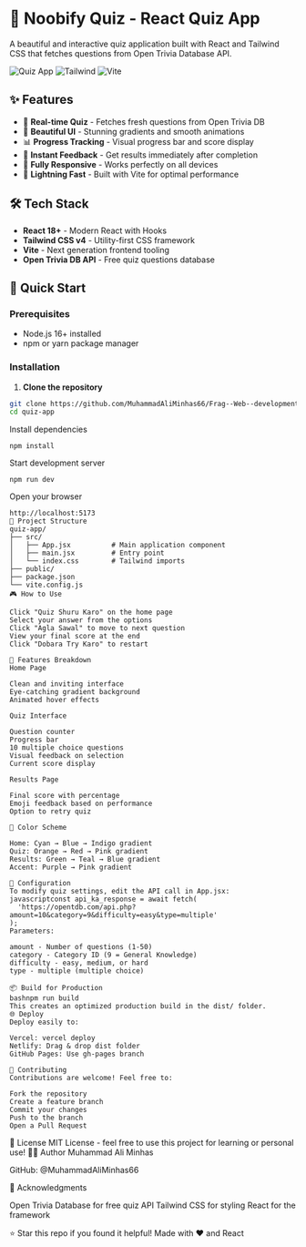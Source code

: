 # 🧠 Noobify Quiz - React Quiz App

A beautiful and interactive quiz application built with React and Tailwind CSS that fetches questions from Open Trivia Database API.

![Quiz App](https://img.shields.io/badge/React-18+-blue.svg)
![Tailwind](https://img.shields.io/badge/Tailwind-v4-cyan.svg)
![Vite](https://img.shields.io/badge/Vite-5+-purple.svg)

## ✨ Features

- 🎯 **Real-time Quiz** - Fetches fresh questions from Open Trivia DB
- 🎨 **Beautiful UI** - Stunning gradients and smooth animations
- 📊 **Progress Tracking** - Visual progress bar and score display
- 🔄 **Instant Feedback** - Get results immediately after completion
- 📱 **Fully Responsive** - Works perfectly on all devices
- 🚀 **Lightning Fast** - Built with Vite for optimal performance

## 🛠️ Tech Stack

- **React 18+** - Modern React with Hooks
- **Tailwind CSS v4** - Utility-first CSS framework
- **Vite** - Next generation frontend tooling
- **Open Trivia DB API** - Free quiz questions database

## 🚀 Quick Start

### Prerequisites

- Node.js 16+ installed
- npm or yarn package manager

### Installation

1. **Clone the repository**
```bash
git clone https://github.com/MuhammadAliMinhas66/Frag--Web--development.git
cd quiz-app
```
Install dependencies
```
npm install
```
Start development server
```
npm run dev
```
Open your browser
```
http://localhost:5173
📁 Project Structure
quiz-app/
├── src/
│   ├── App.jsx          # Main application component
│   ├── main.jsx         # Entry point
│   └── index.css        # Tailwind imports
├── public/
├── package.json
└── vite.config.js
🎮 How to Use

Click "Quiz Shuru Karo" on the home page
Select your answer from the options
Click "Agla Sawal" to move to next question
View your final score at the end
Click "Dobara Try Karo" to restart

🌈 Features Breakdown
Home Page

Clean and inviting interface
Eye-catching gradient background
Animated hover effects

Quiz Interface

Question counter
Progress bar
10 multiple choice questions
Visual feedback on selection
Current score display

Results Page

Final score with percentage
Emoji feedback based on performance
Option to retry quiz

🎨 Color Scheme

Home: Cyan → Blue → Indigo gradient
Quiz: Orange → Red → Pink gradient
Results: Green → Teal → Blue gradient
Accent: Purple → Pink gradient

🔧 Configuration
To modify quiz settings, edit the API call in App.jsx:
javascriptconst api_ka_response = await fetch(
  'https://opentdb.com/api.php?amount=10&category=9&difficulty=easy&type=multiple'
);
Parameters:

amount - Number of questions (1-50)
category - Category ID (9 = General Knowledge)
difficulty - easy, medium, or hard
type - multiple (multiple choice)

📦 Build for Production
bashnpm run build
This creates an optimized production build in the dist/ folder.
🌐 Deploy
Deploy easily to:

Vercel: vercel deploy
Netlify: Drag & drop dist folder
GitHub Pages: Use gh-pages branch

🤝 Contributing
Contributions are welcome! Feel free to:

Fork the repository
Create a feature branch
Commit your changes
Push to the branch
Open a Pull Request
```
📝 License
MIT License - feel free to use this project for learning or personal use!
👨‍💻 Author
Muhammad Ali Minhas

GitHub: @MuhammadAliMinhas66

🙏 Acknowledgments

Open Trivia Database for free quiz API
Tailwind CSS for styling
React for the framework


⭐ Star this repo if you found it helpful!
Made with ❤️ and React
